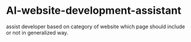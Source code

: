 # AI-website-development-assistant
assist developer based on category of website which page should include or not in generalized way. 
